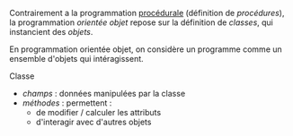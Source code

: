 Contrairement a la programmation [procédurale](app://obsidian.md/paradigme%20programmation%20proc%C3%A9durale) (définition de _procédures_), la programmation _orientée objet_ repose sur la définition de _classes_, qui instancient des _objets_.

En programmation orientée objet, on considère un programme comme un ensemble d'objets qui intéragissent.

Classe

- _champs_ : données manipulées par la classe
- _méthodes_ : permettent :
    - de modifier / calculer les attributs
    - d'interagir avec d'autres objets